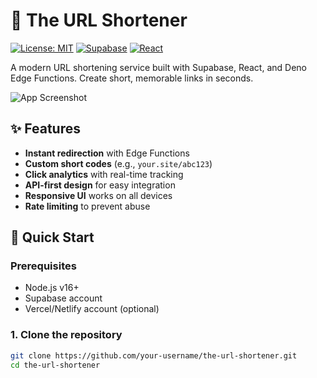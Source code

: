 # 🔗 The URL Shortener

[![License: MIT](https://img.shields.io/badge/License-MIT-blue.svg)](https://opensource.org/licenses/MIT)
[![Supabase](https://img.shields.io/badge/Supabase-3ECF8E?logo=supabase&logoColor=white)](https://supabase.com)
[![React](https://img.shields.io/badge/React-20232A?logo=react&logoColor=61DAFB)](https://reactjs.org/)

A modern URL shortening service built with Supabase, React, and Deno Edge Functions. Create short, memorable links in seconds.

![App Screenshot](/screenshot.png) <!-- Add your screenshot path -->

## ✨ Features

- **Instant redirection** with Edge Functions
- **Custom short codes** (e.g., `your.site/abc123`)
- **Click analytics** with real-time tracking
- **API-first design** for easy integration
- **Responsive UI** works on all devices
- **Rate limiting** to prevent abuse

## 🚀 Quick Start

### Prerequisites
- Node.js v16+
- Supabase account
- Vercel/Netlify account (optional)

### 1. Clone the repository
```bash
git clone https://github.com/your-username/the-url-shortener.git
cd the-url-shortener
